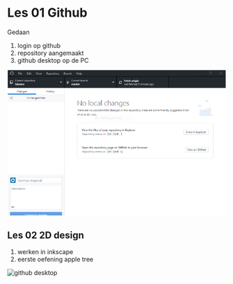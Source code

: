 # Les 01 Github

Gedaan

1. login op github
2. repository aangemaakt
3. github desktop op de PC

![github desktop](gitdesktop.PNG)

## Les 02 2D design

1. werken in inkscape
2. eerste oefening apple tree 

![github desktop](appletree.PNG)

